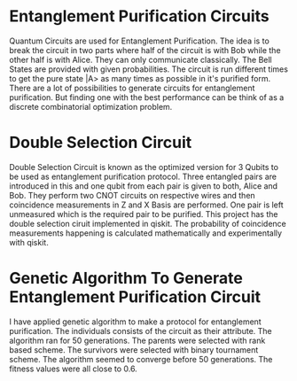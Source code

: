 # Entanglement Purification Circuits
Quantum Circuits are used for Entanglement Purification. The idea is to break the circuit in two parts where half of the circuit is with Bob while the other half is with Alice. They can only communicate classically. The Bell States are provided with given probabilities. The circuit is run different times to get the pure state |A> as many times as possible in it's purified form. There are a lot of possibilities to generate circuits for entanglement purification. But finding one with the best performance can be think of as a discrete combinatorial optimization problem.
# Double Selection Circuit
Double Selection Circuit is known as the optimized version for 3 Qubits to be used as entanglement purification protocol. Three entangled pairs are introduced in this and
one qubit from each pair is given to both, Alice and Bob. They perform two CNOT circuits on respective wires and then coincidence measurements in Z and X Basis are performed. One pair is left unmeasured which is the required pair to be purified. This project has the double selection ciruit implemented in qiskit. The probability of coincidence measurements happening is calculated mathematically and experimentally with qiskit.
# Genetic Algorithm To Generate Entanglement Purification Circuit
I have applied genetic algorithm to make a protocol for entanglement purification. The individuals consists of the circuit as their attribute. The algorithm ran for 50 generations. The parents were selected with rank based scheme. The survivors were selected with binary tournament scheme. The algorithm seemed to converge before 50 generations. The fitness values were all close to 0.6.
